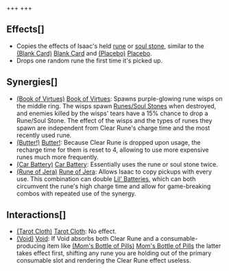 +++
+++

Effects[]
---------


* Copies the effects of Isaac's held [rune](/wiki/Cards_and_Runes#Runes "Cards and Runes") or [soul stone](/wiki/Cards_and_Runes#Soul_Stones "Cards and Runes"), similar to the [(Blank Card)](/wiki/Blank_Card "Blank Card") [Blank Card](/wiki/Blank_Card "Blank Card") and [(Placebo)](/wiki/Placebo "Placebo") [Placebo](/wiki/Placebo "Placebo").
* Drops one random rune the first time it's picked up.


Synergies[]
-----------


* [(Book of Virtues)](/wiki/Book_of_Virtues "Book of Virtues") [Book of Virtues](/wiki/Book_of_Virtues "Book of Virtues"): Spawns purple-glowing rune wisps on the middle ring. The wisps spawn [Runes/Soul Stones](/wiki/Cards_and_Runes#Runes "Cards and Runes") when destroyed, and enemies killed by the wisps' tears have a 15% chance to drop a Rune/Soul Stone. The effect of the wisps and the types of runes they spawn are independent from Clear Rune's charge time and the most recently used rune.
* [(Butter!)](/wiki/Butter! "Butter!") [Butter!](/wiki/Butter! "Butter!"): Because Clear Rune is dropped upon usage, the recharge time for them is reset to 4, allowing to use more expensive runes much more frequently.
* [(Car Battery)](/wiki/Car_Battery "Car Battery") [Car Battery](/wiki/Car_Battery "Car Battery"): Essentially uses the rune or soul stone twice.
* [(Rune of Jera)](/wiki/Cards_and_Runes "Rune of Jera") [Rune of Jera](/wiki/Cards_and_Runes "Cards and Runes"): Allows Isaac to copy pickups with every use. This combination can double [Lil' Batteries](/wiki/Lil%27_Battery "Lil' Battery"), which can both circumvent the rune's high charge time and allow for game-breaking combos with repeated use of the synergy.


Interactions[]
--------------


* [(Tarot Cloth)](/wiki/Tarot_Cloth "Tarot Cloth") [Tarot Cloth](/wiki/Tarot_Cloth "Tarot Cloth"): No effect.
* [(Void)](/wiki/Void "Void") [Void](/wiki/Void "Void"): If Void absorbs both Clear Rune and a consumable-producing item like [(Mom's Bottle of Pills)](/wiki/Mom%27s_Bottle_of_Pills "Mom's Bottle of Pills") [Mom's Bottle of Pills](/wiki/Mom%27s_Bottle_of_Pills "Mom's Bottle of Pills") the latter takes effect first, shifting any rune you are holding out of the primary consumable slot and rendering the Clear Rune effect useless.


